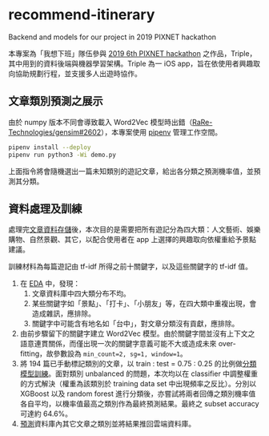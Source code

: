 # recommend-itinerary
Backend and models for our project in 2019 PIXNET hackathon

本專案為「我想下班」隊伍參與 [2019 6th PIXNET hackathon](https://pixnethackathon2019.events.pixnet.net) 之作品，Triple，其中用到的資料後端與機器學習架構。Triple 為一 iOS app，旨在依使用者興趣取向協助規劃行程，並支援多人出遊時協作。

## 文章類別預測之展示

由於 numpy 版本不同會導致載入 Word2Vec 模型時出錯（[RaRe-Technologies/gensim#2602](https://github.com/RaRe-Technologies/gensim/issues/2602)），本專案使用 [pipenv](https://github.com/pypa/pipenv) 管理工作空間。

```bash
pipenv install --deploy
pipenv run python3 -Wi demo.py
```

上面指令將會隨機選出一篇未知類別的遊記文章，給出各分類之預測機率值，並預測其分類。

## 資料處理及訓練

處理完[文章資料存儲](article_prep/README.md)後，本次目的是需要把所有遊記分為四大類：人文藝術、娛樂購物、自然景觀、其它，以配合使用者在 app 上選擇的興趣取向依權重給予景點建議。

訓練材料為每篇遊記由 tf-idf 所得之前十關鍵字，以及這些關鍵字的 tf-idf 值。

1. 在 [EDA](article_classification/preliminary_explore.ipynb) 中，發現：
    1. 文章資料庫中四大類分布不均。
    2. 某些關鍵字如「景點」、「打卡」、「小朋友」等，在四大類中重複出現，會造成雜訊，應排除。
    3. 關鍵字中可能含有地名如「台中」，對文章分類沒有貢獻，應排除。
2. 由前步驟留下的關鍵字建立 Word2Vec 模型。由於關鍵字間並沒有上下文之語意連貫關係，而僅出現一次的關鍵字意義可能不大或造成未來 over-fitting，故參數設為 `min_count=2, sg=1, window=1`。
3. 將 194 篇已手動標記類別的文章，以 train : test = 0.75 : 0.25 的比例做[分類模型訓練](article_classification/train.ipynb)。面對類別 unbalanced 的問題，本次均以在 classifier 中調整權重的方式解決（權重為該類別於 training data set 中出現頻率之反比）。分別以 XGBoost 以及 random forest 進行分類後，亦嘗試將兩者回傳之類別機率值各自平均，以機率值最高之類別作為最終預測結果。最終之 subset accuracy 可達約 64.6%。
4. [預測](article_classification/predict.py)資料庫內其它文章之類別並將結果推回雲端資料庫。

